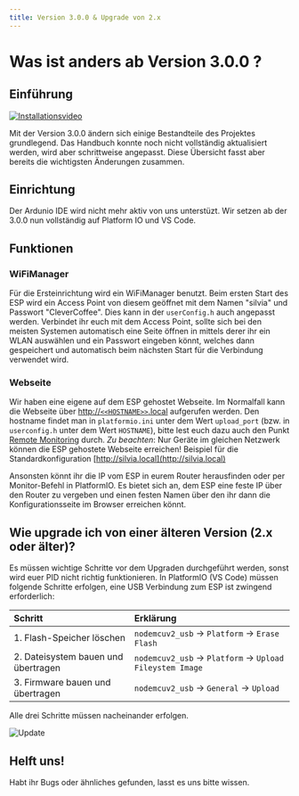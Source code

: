 ```yaml
---
title: Version 3.0.0 & Upgrade von 2.x
---
```


# Was ist anders ab Version 3.0.0 ?

## Einführung

[![Installationsvideo](https://img.youtube.com/vi/KZPjisOEcQ4/hqdefault.jpg)](https://www.youtube.com/watch?v=KZPjisOEcQ4)

Mit der Version 3.0.0 ändern sich einige Bestandteile des Projektes grundlegend. Das Handbuch konnte noch nicht vollständig aktualisiert werden, wird aber schrittweise angepasst. Diese Übersicht fasst aber bereits die wichtigsten Änderungen zusammen.

## Einrichtung

Der Ardunio IDE wird nicht mehr aktiv von uns unterstüzt. Wir setzen ab der 3.0.0 nun vollständig auf Platform IO und VS Code.

## Funktionen

### WiFiManager

Für die Ersteinrichtung wird ein WiFiManager benutzt. Beim ersten Start des ESP wird ein Access Point von diesem geöffnet mit dem Namen "silvia" und Passwort "CleverCoffee". Dies kann in der `userConfig.h` auch angepasst werden. Verbindet ihr euch mit dem Access Point, sollte sich bei den meisten Systemen automatisch eine Seite öffnen in mittels derer ihr ein WLAN auswählen und ein Passwort eingeben könnt, welches dann gespeichert und automatisch beim nächsten Start für die Verbindung verwendet wird.

### Webseite

Wir haben eine eigene auf dem ESP gehostet Webseite. Im Normalfall kann die Webseite über [http://`<<HOSTNAME>>`.local](#webseite) aufgerufen werden. Den hostname findet man in `platformio.ini` unter dem Wert `upload_port` (bzw. in `userconfig.h` unter dem Wert `HOSTNAME`), bitte lest euch dazu auch den Punkt [Remote Monitoring](../software-part-I/wifi-configuration#remote-monitoring) durch. _Zu beachten_: Nur Geräte im gleichen Netzwerk können die ESP gehostete Webseite erreichen! Beispiel für die Standardkonfiguration [http://silvia.local](http://silvia.local)

Ansonsten könnt ihr die IP vom ESP in eurem Router herausfinden oder per Monitor-Befehl in PlatformIO. Es bietet sich an, dem ESP eine feste IP über den Router zu vergeben und einen festen Namen über den ihr dann die Konfigurationsseite im Browser erreichen könnt.

## Wie upgrade ich von einer älteren Version (2.x oder älter)?

Es müssen wichtige Schritte vor dem Upgraden durchgeführt werden, sonst wird euer PID nicht richtig funktionieren.
In PlatformIO (VS Code) müssen folgende Schritte erfolgen, eine USB Verbindung zum ESP ist zwingend erforderlich:

| Schritt                             | Erklärung                                                 |
| :---------------------------------- | :-------------------------------------------------------- |
| 1. Flash-Speicher löschen           | `nodemcuv2_usb` -> `Platform` -> `Erase Flash`            |
| 2. Dateisystem bauen und übertragen | `nodemcuv2_usb` -> `Platform` -> `Upload Fileystem Image` |
| 3. Firmware bauen und übertragen    | `nodemcuv2_usb` -> `General` -> `Upload`                  |

Alle drei Schritte müssen nacheinander erfolgen.

![Update](/img/intro/version3/platformio_upgrade.png)

## Helft uns!

Habt ihr Bugs oder ähnliches gefunden, lasst es uns bitte wissen.
